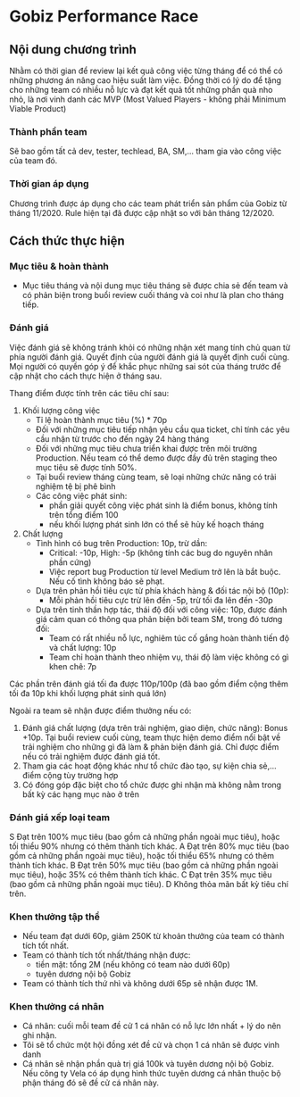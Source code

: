 # Gobiz Performance Race

## Nội dung chương trình

Nhằm có thời gian để review lại kết quả công việc từng tháng để có thể có những phương án nâng cao hiệu suất làm việc.
Đồng thời có lý do để tặng cho những team có nhiều nỗ lực và đạt kết quả tốt những phần quà nho nhỏ, là nơi vinh danh các MVP (Most Valued Players - không phải Minimum Viable Product)

### Thành phần team

Sẽ bao gồm tất cả dev, tester, techlead, BA, SM,... tham gia vào công việc của team đó.

### Thời gian áp dụng

Chương trình được áp dụng cho các team phát triển sản phẩm của Gobiz từ tháng 11/2020. Rule hiện tại đã được cập nhật so với bản tháng 12/2020.

## Cách thức thực hiện

### Mục tiêu & hoàn thành
- Mục tiêu tháng và nội dung mục tiêu tháng sẽ được chia sẻ đến team và có phản biện trong buổi review cuối tháng và coi như là plan cho tháng tiếp. 

### Đánh giá
Việc đánh giá sẽ không tránh khỏi có những nhận xét mang tính chủ quan từ phía người đánh giá. Quyết định của người đánh giá là quyết định cuối cùng.
Mọi người có quyền góp ý để khắc phục những sai sót của tháng trước để cập nhật cho cách thực hiện ở tháng sau.

Thang điểm được tính trên các tiêu chí sau:

1. Khối lượng công việc
    - Tỉ lệ hoàn thành mục tiêu (%) * 70p
    - Đối với những mục tiêu tiếp nhận yêu cầu qua ticket, chỉ tính các yêu cầu nhận từ trước cho đến ngày 24 hàng tháng
    - Đối với những mục tiêu chưa triển khai được trên môi trường Production. Nếu team có thể demo được đầy đủ trên staging theo mục tiêu sẽ được tính 50%.
    - Tại buổi review tháng cùng team, sẽ loại những chức năng có trải nghiệm tệ bị phê bình
    - Các công việc phát sinh:
        * phần giải quyết công việc phát sinh là điểm bonus, không tính trên tổng điểm 100
        * nếu khối lượng phát sinh lớn có thể sẽ hủy kế hoạch tháng
2. Chất lượng
    * Tình hình có bug trên Production: 10p, trừ dần:
        - Critical: -10p, High: -5p (không tính các bug do nguyên nhân phần cứng)
        - Việc report bug Production từ level Medium trở lên là bắt buộc. Nếu cố tình không báo sẽ phạt.
    * Dựa trên phản hồi tiêu cực từ phía khách hàng & đối tác nội bộ (10p):
        - Mỗi phản hồi tiêu cực trừ lên đến -5p, trừ tối đa lên đến -30p
    * Dựa trên tinh thần hợp tác, thái độ đối với công việc: 10p, được đánh giá cảm quan có thông qua phản biện bởi team SM, trong đó tương đối:
        - Team có rất nhiều nỗ lực, nghiêm túc cố gắng hoàn thành tiến độ và chất lượng: 10p
        - Team chỉ hoàn thành theo nhiệm vụ, thái độ làm việc không có gì khen chê: 7p

Các phần trên đánh giá tối đa được 110p/100p (đã bao gồm điểm cộng thêm tối đa 10p khi khối lượng phát sinh quá lớn)

Ngoài ra team sẽ nhận được điểm thưởng nếu có:

1. Đánh giá chất lượng (dựa trên trải nghiệm, giao diện, chức năng): Bonus +10p. Tại buổi review cuối cùng, team thực hiện demo điểm nổi bật về trải nghiệm cho những gì đã làm & phản biện đánh giá. Chỉ được điểm nếu có trải nghiệm được đánh giá tốt.
2. Tham gia các hoạt động khác như tổ chức đào tạo, sự kiện chia sẻ,... điểm cộng tùy trường hợp
3. Có đóng góp đặc biệt cho tổ chức được ghi nhận mà không nằm trong bất kỳ các hạng mục nào ở trên

### Đánh giá xếp loại team
S	Đạt trên 100% mục tiêu (bao gồm cả những phần ngoài mục tiêu), hoặc tối thiểu 90% nhưng có thêm thành tích khác.
A	Đạt trên 80% mục tiêu (bao gồm cả những phần ngoài mục tiêu), hoặc tối thiểu 65% nhưng có thêm thành tích khác.
B	Đạt trên 50% mục tiêu (bao gồm cả những phần ngoài mục tiêu), hoặc 35% có thêm thành tích khác.
C	Đạt trên 35% mục tiêu (bao gồm cả những phần ngoài mục tiêu).
D	Không thỏa mãn bất kỳ tiêu chí trên.

### Khen thưởng tập thể
- Nếu team đạt dưới 60p, giảm 250K từ khoản thưởng của team có thành tích tốt nhất.
- Team có thành tích tốt nhất/tháng nhận được:
    * tiền mặt: tổng 2M (nếu không có team nào dưới 60p)
    * tuyên dương nội bộ Gobiz
- Team có thành tích thứ nhì và không dưới 65p sẽ nhận được 1M.

### Khen thưởng cá nhân
- Cá nhân: cuối mỗi team đề cử 1 cá nhân có nỗ lực lớn nhất + lý do nên ghi nhận.
- Tôi sẽ tổ chức một hội đồng xét đề cử và chọn 1 cá nhân sẽ được vinh danh
- Cá nhân sẽ nhận phần quà trị giá 100k và tuyên dương nội bộ Gobiz. Nếu công ty Vela có áp dụng hình thức tuyên dương cá nhân thuộc bộ phận tháng đó sẽ đề cử cá nhân này.
